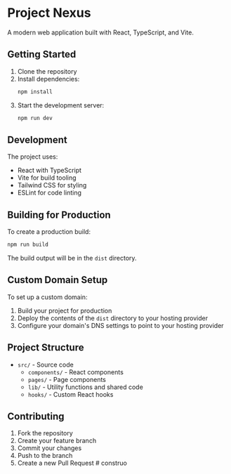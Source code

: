 # Project Nexus

A modern web application built with React, TypeScript, and Vite.

## Getting Started

1. Clone the repository
2. Install dependencies:
   ```bash
   npm install
   ```
3. Start the development server:
   ```bash
   npm run dev
   ```

## Development

The project uses:
- React with TypeScript
- Vite for build tooling
- Tailwind CSS for styling
- ESLint for code linting

## Building for Production

To create a production build:

```bash
npm run build
```

The build output will be in the `dist` directory.

## Custom Domain Setup

To set up a custom domain:

1. Build your project for production
2. Deploy the contents of the `dist` directory to your hosting provider
3. Configure your domain's DNS settings to point to your hosting provider

## Project Structure

- `src/` - Source code
  - `components/` - React components
  - `pages/` - Page components
  - `lib/` - Utility functions and shared code
  - `hooks/` - Custom React hooks

## Contributing

1. Fork the repository
2. Create your feature branch
3. Commit your changes
4. Push to the branch
5. Create a new Pull Request
#   c o n s t r u o  
 